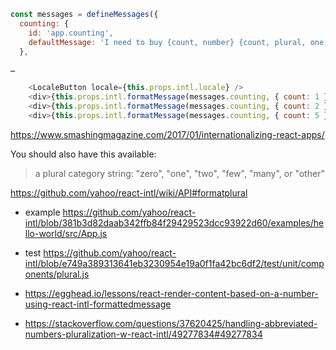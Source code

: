 ```javascript
const messages = defineMessages({
  counting: {
    id: 'app.counting',
    defaultMessage: 'I need to buy {count, number} {count, plural, one {apple} other {apples}}'
  },

…

    <LocaleButton locale={this.props.intl.locale} />
    <div>{this.props.intl.formatMessage(messages.counting, { count: 1 })}</div>
    <div>{this.props.intl.formatMessage(messages.counting, { count: 2 })}</div>
    <div>{this.props.intl.formatMessage(messages.counting, { count: 5 })}</div>
```

https://www.smashingmagazine.com/2017/01/internationalizing-react-apps/

You should also have this available:

>a plural category string: "zero", "one", "two", "few", "many", or "other"

https://github.com/yahoo/react-intl/wiki/API#formatplural

- example https://github.com/yahoo/react-intl/blob/381b3d82daab342ffb84f29429523dcc93922d60/examples/hello-world/src/App.js
- test https://github.com/yahoo/react-intl/blob/e749a389313641eb3230954e19a0f1fa42bc6df2/test/unit/components/plural.js
- https://egghead.io/lessons/react-render-content-based-on-a-number-using-react-intl-formattedmessage

- https://stackoverflow.com/questions/37620425/handling-abbreviated-numbers-pluralization-w-react-intl/49277834#49277834